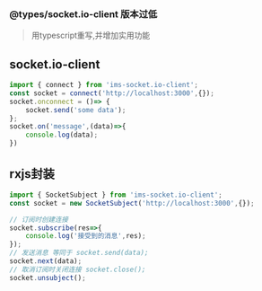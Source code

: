 ### @types/socket.io-client 版本过低
> 用typescript重写,并增加实用功能

## socket.io-client
```ts
import { connect } from 'ims-socket.io-client';
const socket = connect('http://localhost:3000',{});
socket.onconnect = ()=> {
    socket.send('some data');
};
socket.on('message',(data)=>{
    console.log(data);
})
```
## rxjs封装
```ts
import { SocketSubject } from 'ims-socket.io-client';
const socket = new SocketSubject('http://localhost:3000',{});

// 订阅时创建连接
socket.subscribe(res=>{
    console.log('接受到的消息',res);
});
// 发送消息 等同于 socket.send(data);
socket.next(data);
// 取消订阅时关闭连接 socket.close();
socket.unsubject();
```
